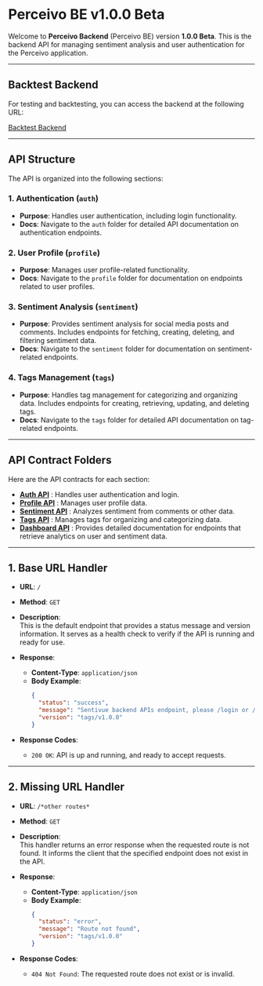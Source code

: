 # Perceivo BE v1.0.0 Beta

Welcome to **Perceivo Backend** (Perceivo BE) version **1.0.0 Beta**. This is the backend API for managing sentiment analysis and user authentication for the Perceivo application.

---

## Backtest Backend

For testing and backtesting, you can access the backend at the following URL:

[Backtest Backend](https://sentivuebe1-6dh6x3vy.b4a.run/dev)

---

## API Structure

The API is organized into the following sections:

### 1. **Authentication (`auth`)**

- **Purpose**: Handles user authentication, including login functionality.
- **Docs**: Navigate to the `auth` folder for detailed API documentation on authentication endpoints.

### 2. **User Profile (`profile`)**

- **Purpose**: Manages user profile-related functionality.
- **Docs**: Navigate to the `profile` folder for documentation on endpoints related to user profiles.

### 3. **Sentiment Analysis (`sentiment`)**

- **Purpose**: Provides sentiment analysis for social media posts and comments. Includes endpoints for fetching, creating, deleting, and filtering sentiment data.
- **Docs**: Navigate to the `sentiment` folder for documentation on sentiment-related endpoints.

### 4. **Tags Management (`tags`)**

- **Purpose**: Handles tag management for categorizing and organizing data. Includes endpoints for creating, retrieving, updating, and deleting tags.
- **Docs**: Navigate to the `tags` folder for detailed API documentation on tag-related endpoints.

---

## API Contract Folders

Here are the API contracts for each section:

- **[Auth API](./APIContract/Auth/README.md)** : Handles user authentication and login.
- **[Profile API](./APIContract/Profile/README.md)** : Manages user profile data.
- **[Sentiment API](./APIContract/Sentiment/README.md)** : Analyzes sentiment from comments or other data.
- **[Tags API](./APIContract/Tags/README.md)** : Manages tags for organizing and categorizing data.
- **[Dashboard API](./APIContract/Dashboard/README.md)** : Provides detailed documentation for endpoints that retrieve analytics on user and sentiment data.

---

## 1. **Base URL Handler**

- **URL**: `/`
- **Method**: `GET`
- **Description**:  
  This is the default endpoint that provides a status message and version information. It serves as a health check to verify if the API is running and ready for use.

- **Response**:

  - **Content-Type**: `application/json`
  - **Body Example**:
    ```json
    {
      "status": "success",
      "message": "Sentivue backend APIs endpoint, please /login or /register first to use the APIs",
      "version": "tags/v1.0.0"
    }
    ```

- **Response Codes**:
  - `200 OK`: API is up and running, and ready to accept requests.

---

## 2. **Missing URL Handler**

- **URL**: `/*other routes*`
- **Method**: `GET`
- **Description**:  
  This handler returns an error response when the requested route is not found. It informs the client that the specified endpoint does not exist in the API.

- **Response**:

  - **Content-Type**: `application/json`
  - **Body Example**:
    ```json
    {
      "status": "error",
      "message": "Route not found",
      "version": "tags/v1.0.0"
    }
    ```

- **Response Codes**:
  - `404 Not Found`: The requested route does not exist or is invalid.
